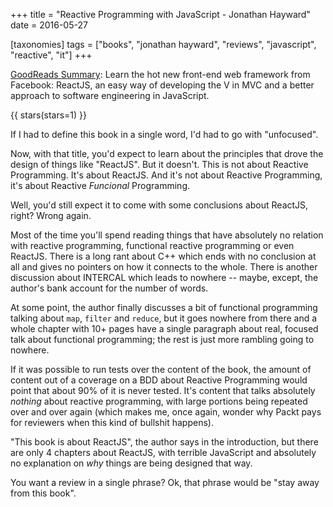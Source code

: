 +++
title = "Reactive Programming with JavaScript - Jonathan Hayward"
date = 2016-05-27

[taxonomies]
tags = ["books", "jonathan hayward", "reviews", "javascript", "reactive", "it"]
+++

[GoodReads Summary](https://www.goodreads.com/book/show/26202851-reactive-programming-with-javascript):
Learn the hot new front-end web framework from Facebook: ReactJS, an easy way
of developing the V in MVC and a better approach to software engineering in
JavaScript.

<!-- more -->

{{ stars(stars=1) }}

If I had to define this book in a single word, I'd had to go with "unfocused".

Now, with that title, you'd expect to learn about the principles that drove
the design of things like "ReactJS". But it doesn't. This is not about
Reactive Programming. It's about ReactJS. And it's not about Reactive
Programming, it's about Reactive *Funcional* Programming.

Well, you'd still expect it to come with some conclusions about ReactJS,
right? Wrong again.

Most of the time you'll spend reading things that have absolutely no relation
with reactive programming, functional reactive programming or even ReactJS.
There is a long rant about C++ which ends with no conclusion at all and gives
no pointers on how it connects to the whole. There is another discussion about
INTERCAL which leads to nowhere -- maybe, except, the author's bank account
for the number of words.

At some point, the author finally discusses a bit of functional programming
talking about `map`, `filter` and `reduce`, but it goes nowhere from there and
a whole chapter with 10+ pages have a single paragraph about real, focused
talk about functional programming; the rest is just more rambling going to
nowhere.

If it was possible to run tests over the content of the book, the amount of
content out of a coverage on a BDD about Reactive Programming would point that
about 90% of it is never tested. It's content that talks absolutely *nothing*
about reactive programming, with large portions being repeated over and over
again (which makes me, once again, wonder why Packt pays for reviewers when
this kind of bullshit happens).

"This book is about ReactJS", the author says in the introduction, but there
are only 4 chapters about ReactJS, with terrible JavaScript and absolutely no
explanation on *why* things are being designed that way.

You want a review in a single phrase? Ok, that phrase would be "stay away from
this book".
